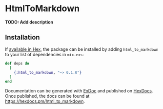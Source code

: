 # HtmlToMarkdown

**TODO: Add description**

## Installation

If [available in Hex](https://hex.pm/docs/publish), the package can be installed
by adding `html_to_markdown` to your list of dependencies in `mix.exs`:

```elixir
def deps do
  [
    {:html_to_markdown, "~> 0.1.0"}
  ]
end
```

Documentation can be generated with [ExDoc](https://github.com/elixir-lang/ex_doc)
and published on [HexDocs](https://hexdocs.pm). Once published, the docs can
be found at <https://hexdocs.pm/html_to_markdown>.

